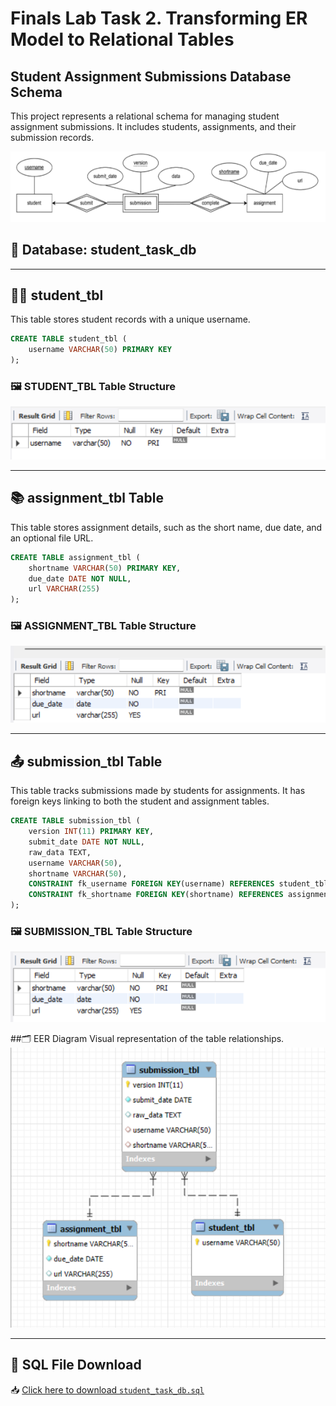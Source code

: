 # Finals Lab Task 2. Transforming ER Model to Relational Tables

## Student Assignment Submissions Database Schema
This project represents a relational schema for managing student assignment submissions.
It includes students, assignments, and their submission records.

![Screenshot](PICS/ERD%20lab.png)


## 🧱 Database: student_task_db
---
## 👨‍🎓 student_tbl
This table stores student records with a unique username.

```sql
CREATE TABLE student_tbl (
    username VARCHAR(50) PRIMARY KEY
);
```
### 🖼️ STUDENT_TBL Table Structure
![Screenshot](PICS/student%20table.png)


---
## 📚 assignment_tbl Table
This table stores assignment details, such as the short name, due date, and an optional file URL.
```sql
CREATE TABLE assignment_tbl (
    shortname VARCHAR(50) PRIMARY KEY,
    due_date DATE NOT NULL,
    url VARCHAR(255)
);
```
### 🖼️ ASSIGNMENT_TBL Table Structure
![Screenshot](PICS/assignment%20table.png)

---
## 📤 submission_tbl Table
This table tracks submissions made by students for assignments.
It has foreign keys linking to both the student and assignment tables.

```sql
CREATE TABLE submission_tbl (
    version INT(11) PRIMARY KEY,
    submit_date DATE NOT NULL,
    raw_data TEXT,
    username VARCHAR(50),
    shortname VARCHAR(50),
    CONSTRAINT fk_username FOREIGN KEY(username) REFERENCES student_tbl(username),
    CONSTRAINT fk_shortname FOREIGN KEY(shortname) REFERENCES assignment_tbl(shortname)
);
```
### 🖼️ SUBMISSION_TBL Table Structure
![Screenshot](PICS/submmision%20table.png)



##🗂️ EER Diagram
Visual representation of the table relationships.
![Screenshot](PICS/eer%20student%20db.png)

---
## 💾 SQL File Download  
📥 [Click here to download `student_task_db.sql`]()

